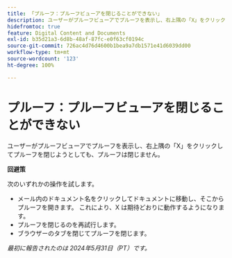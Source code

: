 ```yaml
---
title: 「プルーフ：プルーフビューアを閉じることができない」
description: ユーザーがプルーフビューアでプルーフを表示し、右上隅の「X」をクリックしてプルーフを閉じようとしても、プルーフは閉じません。 回避策はあります。
hidefromtoc: true
feature: Digital Content and Documents
exl-id: b35d21a3-6d8b-48af-87fc-e0f63cf0194c
source-git-commit: 726ac4d76d4600b1bea9a7db1571e41d6039dd00
workflow-type: tm+mt
source-wordcount: '123'
ht-degree: 100%

---
```


# プルーフ：プルーフビューアを閉じることができない

<!--
>[!NOTE]
>
>This issue was fixed on June 20, 2024.
-->

ユーザーがプルーフビューアでプルーフを表示し、右上隅の「X」をクリックしてプルーフを閉じようとしても、プルーフは閉じません。

**回避策**

次のいずれかの操作を試します。

* メール内のドキュメント名をクリックしてドキュメントに移動し、そこからプルーフを開きます。 これにより、X は期待どおりに動作するようになります。
* プルーフを閉じるのを再試行します。
* ブラウザーのタブを閉じてプルーフを閉じます。

_最初に報告されたのは 2024年5月31日（PT）です。_
